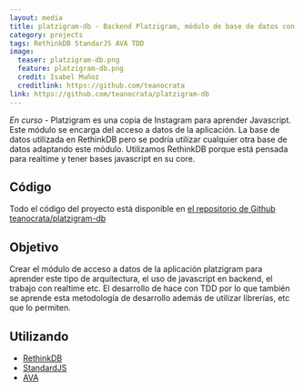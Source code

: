 ```yaml
---
layout: media
title: platzigram-db - Backend Platzigram, módulo de base de datos con RethinkDB
category: projects
tags: RethinkDB StandarJS AVA TDD
image:
  teaser: platzigram-db.png
  feature: platzigram-db.png
  credit: Isabel Muñoz
  creditlink: https://github.com/teanocrata
link: https://github.com/teanocrata/platzigram-db
---
```


*En curso* - Platzigram es una copia de Instagram para aprender Javascript. Este módulo se encarga del acceso a datos de la aplicación. La base de datos utilizada en RethinkDB pero se podría utilizar cualquier otra base de datos adaptando este módulo. Utilizamos RethinkDB porque está pensada para realtime y tener bases javascript en su core.

## Código

Todo el código del proyecto está disponible en [el repositorio de Github teanocrata/platzigram-db](https://github.com/teanocrata/platzigram-db)

## Objetivo

Crear el módulo de acceso a datos de la aplicación platzigram para aprender este tipo de arquitectura, el uso de javascript en backend, el trabajo con realtime etc. El desarrollo de hace con TDD por lo que también se aprende esta metodología de desarrollo además de utilizar librerías, etc que lo permiten.

## Utilizando

* [RethinkDB](https://www.rethinkdb.com/)
* [StandardJS](http://standardjs.com/)
* [AVA](https://github.com/avajs/ava)

